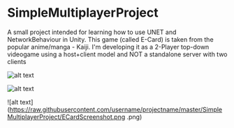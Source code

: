 # SimpleMultiplayerProject
A small project intended for learning how to use UNET and NetworkBehaviour in Unity. This game (called E-Card) is taken from the popular anime/manga - Kaiji. I'm developing it as a 2-Player top-down videogame using a host+client model and NOT a standalone server with two clients

![alt text](https://tokyogazette.files.wordpress.com/2012/02/kaiji-background.png)

![alt text](https://pre00.deviantart.net/2e1f/th/pre/f/2015/145/1/1/_kaiji__e_card___full_set_by_greysonx-d8ps79m.png)

![alt text](https://raw.githubusercontent.com/username/projectname/master/SimpleMultiplayerProject/ECardScreenshot.png .png)
